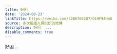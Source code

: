 ```yaml
---
title: 好困
date: '2024-08-23'
linkTitle: https://weibo.com/5286768287/OtHF94HmU
source: 多次婉拒久保织织的微博
description: 好困  ...
disable_comments: true
---
```

好困  ...